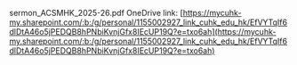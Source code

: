 sermon_ACSMHK_2025-26.pdf OneDrive link: [https://mycuhk-my.sharepoint.com/:b:/g/personal/1155002927_link_cuhk_edu_hk/EfVYTqIf6dlDtA46o5jPEDQB8hPNbiKvnjGfx8IEcUP19Q?e=txo6ah](https://mycuhk-my.sharepoint.com/:b:/g/personal/1155002927_link_cuhk_edu_hk/EfVYTqIf6dlDtA46o5jPEDQB8hPNbiKvnjGfx8IEcUP19Q?e=txo6ah)

